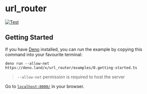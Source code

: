 # url_router

[![Test](https://github.com/iambalaam/url_router/actions/workflows/test.yml/badge.svg)](https://github.com/iambalaam/url_router/actions/workflows/test.yml)

## Getting Started
If you have [Deno](https://deno.land/) installed, you can run the example by copying this command into your favourite terminal:
```
deno run --allow-net https://deno.land/x/url_router/examples/0.getting-started.ts
```
> `--allow-net` permission is required to host the server

Go to [`localhost:8000/`](http://localhost:8000/) in your browser.